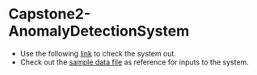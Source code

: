 # Capstone2-AnomalyDetectionSystem

- Use the following [link](https://aayushmandhyan.shinyapps.io/AnomalyDetectionSystem/) to check the system out.
- Check out the [sample data file](https://github.com/AayushMandhyan/Capstone2-AnomalyDetectionSystem/blob/master/data.csv) as reference for inputs to the system.
